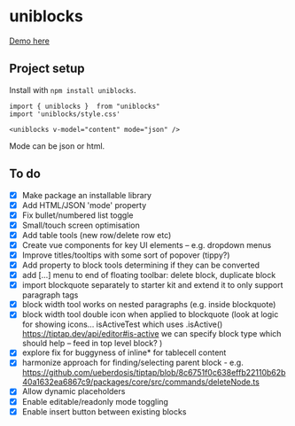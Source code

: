 # uniblocks

[Demo here](http://uniblocks.letsdance.agency)

## Project setup

Install with `npm install uniblocks`.

```
import { uniblocks }  from "uniblocks"
import 'uniblocks/style.css'

<uniblocks v-model="content" mode="json" />
```

Mode can be json or html.

## To do

- [x] Make package an installable library
- [x] Add HTML/JSON 'mode' property
- [x] Fix bullet/numbered list toggle
- [x] Small/touch screen optimisation
- [x] Add table tools (new row/delete row etc)
- [x] Create vue components for key UI elements – e.g. dropdown menus
- [x] Improve titles/tooltips with some sort of popover (tippy?)
- [x] Add property to block tools determining if they can be converted
- [x] add […] menu to end of floating toolbar: delete block, duplicate block
- [x] import blockquote separately to starter kit and extend it to only support paragraph tags
- [x] block width tool works on nested paragraphs (e.g. inside blockquote)
- [x] block width tool double icon when applied to blockquote (look at logic for showing icons... isActiveTest which uses .isActive() https://tiptap.dev/api/editor#is-active we can specify block type which should help – feed in top level block? )
- [x] explore fix for buggyness of inline\* for tablecell content
- [x] harmonize approach for finding/selecting parent block - e.g. https://github.com/ueberdosis/tiptap/blob/8c6751f0c638effb22110b62b40a1632ea6867c9/packages/core/src/commands/deleteNode.ts
- [x] Allow dynamic placeholders
- [x] Enable editable/readonly mode toggling
- [x] Enable insert button between existing blocks
